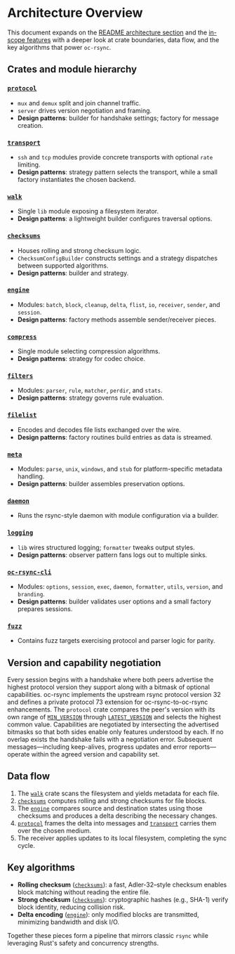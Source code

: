 # Architecture Overview

This document expands on the [README architecture section](../README.md#architecture)
and the [in-scope features](../README.md#in-scope-features) with a deeper look at
crate boundaries, data flow, and the key algorithms that power `oc-rsync`.

## Crates and module hierarchy

### [`protocol`](../crates/protocol)

- `mux` and `demux` split and join channel traffic.
- `server` drives version negotiation and framing.
- **Design patterns**: builder for handshake settings; factory for message
  creation.

### [`transport`](../crates/transport)

- `ssh` and `tcp` modules provide concrete transports with optional `rate`
  limiting.
- **Design patterns**: strategy pattern selects the transport, while a small
  factory instantiates the chosen backend.

### [`walk`](../crates/walk)

- Single `lib` module exposing a filesystem iterator.
- **Design patterns**: a lightweight builder configures traversal options.

### [`checksums`](../crates/checksums)

- Houses rolling and strong checksum logic.
- `ChecksumConfigBuilder` constructs settings and a strategy dispatches between
  supported algorithms.
- **Design patterns**: builder and strategy.

### [`engine`](../crates/engine)

- Modules: `batch`, `block`, `cleanup`, `delta`, `flist`, `io`, `receiver`,
  `sender`, and `session`.
- **Design patterns**: factory methods assemble sender/receiver pieces.

### [`compress`](../crates/compress)

- Single module selecting compression algorithms.
- **Design patterns**: strategy for codec choice.

### [`filters`](../crates/filters)

- Modules: `parser`, `rule`, `matcher`, `perdir`, and `stats`.
- **Design patterns**: strategy governs rule evaluation.

### [`filelist`](../crates/filelist)

- Encodes and decodes file lists exchanged over the wire.
- **Design patterns**: factory routines build entries as data is streamed.

### [`meta`](../crates/meta)

- Modules: `parse`, `unix`, `windows`, and `stub` for platform-specific
  metadata handling.
- **Design patterns**: builder assembles preservation options.

### [`daemon`](../crates/daemon)

- Runs the rsync-style daemon with module configuration via a builder.

### [`logging`](../crates/logging)

- `lib` wires structured logging; `formatter` tweaks output styles.
- **Design patterns**: observer pattern fans logs out to multiple sinks.

### [`oc-rsync-cli`](../crates/cli)

- Modules: `options`, `session`, `exec`, `daemon`, `formatter`, `utils`,
  `version`, and `branding`.
- **Design patterns**: builder validates user options and a small factory
  prepares sessions.

### [`fuzz`](../fuzz)

- Contains fuzz targets exercising protocol and parser logic for parity.

## Version and capability negotiation

Every session begins with a handshake where both peers advertise the highest
protocol version they support along with a bitmask of optional capabilities.
oc-rsync implements the upstream rsync protocol version 32 and defines a
private protocol 73 extension for oc-rsync-to-oc-rsync enhancements. The
`protocol` crate compares the peer's version with its own range of
[`MIN_VERSION`](../crates/protocol/src/lib.rs) through
[`LATEST_VERSION`](../crates/protocol/src/lib.rs) and selects the highest common
value. Capabilities are negotiated by intersecting the advertised bitmasks so
that both sides enable only features understood by each. If no overlap exists
the handshake fails with a negotiation error. Subsequent messages—including
keep-alives, progress updates and error reports—operate within the agreed
version and capability set.

## Data flow

1. The [`walk`](../crates/walk) crate scans the filesystem and yields metadata
   for each file.
2. [`checksums`](../crates/checksums) computes rolling and strong checksums for
   file blocks.
3. The [`engine`](../crates/engine) compares source and destination states using
   those checksums and produces a delta describing the necessary changes.
4. [`protocol`](../crates/protocol) frames the delta into messages and
   [`transport`](../crates/transport) carries them over the chosen medium.
5. The receiver applies updates to its local filesystem, completing the sync
   cycle.

## Key algorithms

- **Rolling checksum** ([`checksums`](../crates/checksums)): a fast,
  Adler-32–style checksum enables block matching without reading the entire
  file.
- **Strong checksum** ([`checksums`](../crates/checksums)): cryptographic hashes
  (e.g., SHA-1) verify block identity, reducing collision risk.
- **Delta encoding** ([`engine`](../crates/engine)): only modified blocks are
  transmitted, minimizing bandwidth and disk I/O.

Together these pieces form a pipeline that mirrors classic `rsync` while
leveraging Rust's safety and concurrency strengths.
